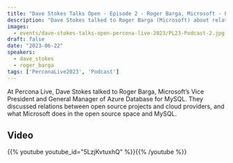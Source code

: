 ```yaml
---
title: "Dave Stokes Talks Open - Episode 2 - Roger Barga, Microsoft - Percona Live 2023"
description: "Dave Stokes talked to Roger Barga (Microsoft) about relations between open source projects and cloud providers."
images:
  - events/dave-stokes-talks-open-percona-live-2023/PL23-Podcast-2.jpg
draft: false
date: "2023-06-22"
speakers:
  - dave_stokes
  - roger_barga
tags: ['PerconaLive2023', 'Podcast']
---
```


At Percona Live, Dave Stokes talked to Roger Barga, Microsoft’s Vice President and General Manager of Azure Database for MySQL. They discussed relations between open source projects and cloud providers, and what Microsoft does in the open source space and MySQL.

## Video

{{% youtube youtube_id="5LzjKvtuxhQ" %}}{{% /youtube %}}